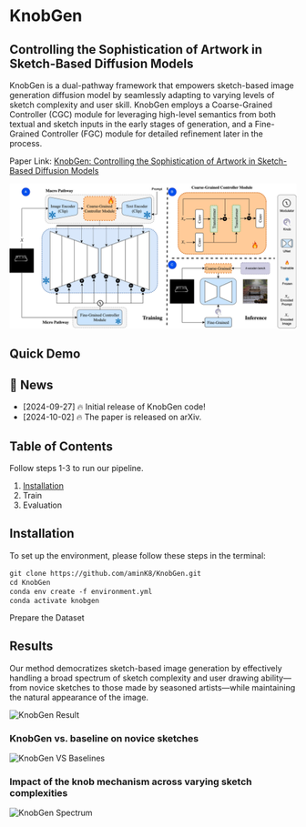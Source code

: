 # KnobGen
## Controlling the Sophistication of Artwork in Sketch-Based Diffusion Models

KnobGen is a dual-pathway framework that empowers sketch-based image generation diffusion model by seamlessly adapting to varying levels of sketch complexity and user skill. KnobGen employs a Coarse-Grained Controller (CGC) module for leveraging high-level semantics from both textual and sketch inputs in the early stages of generation, and a Fine-Grained Controller (FGC) module for detailed refinement later in the process.

Paper Link: [KnobGen: Controlling the Sophistication of Artwork in Sketch-Based Diffusion Models](https://arxiv.org/abs/2410.01595)

![KnobGen Architecture](misc/HEDFusion.jpg)

## Quick Demo

## :rocket: News
- [2024-09-27] 🔥 Initial release of KnobGen code!
- [2024-10-02] 🔥 The paper is released on arXiv.

## Table of Contents
Follow steps 1-3 to run our pipeline. 
1. [Installation](#Installation)
2. Train
3. Evaluation

## Installation
To set up the environment, please follow these steps in the terminal:
```shell
git clone https://github.com/aminK8/KnobGen.git
cd KnobGen
conda env create -f environment.yml
conda activate knobgen
```

Prepare the Dataset
## Results

 Our method democratizes sketch-based image generation by effectively handling a broad spectrum of sketch complexity and user drawing ability—from novice sketches to those made by seasoned artists—while maintaining the natural appearance of the image.

![KnobGen Result](misc/knob_gen_fancy.png)

### KnobGen vs. baseline on novice sketches

![KnobGen VS Baselines](misc/knobgen_results_weakness.png)


### Impact of the knob mechanism across varying sketch complexities

![KnobGen Spectrum](misc/knob_spectrum.png)
